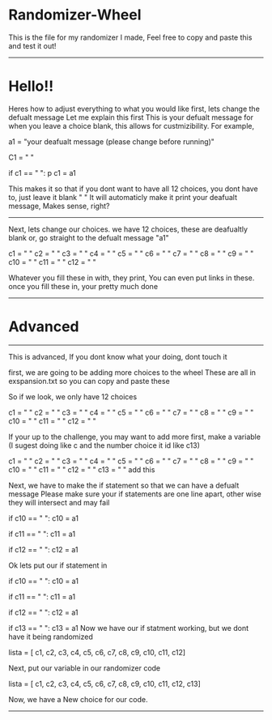 # Randomizer-Wheel
This is the file for my randomizer I made, Feel free to copy and paste this and test it out!
____________________________________________________________________________________________________________________________________________________________________
# Hello!!
Heres how to adjust everything to what you would like
first, lets change the defualt message
Let me explain this first
This is your defualt message for when you leave a choice blank, this allows for custmizibility. For example,

a1 = "your deafualt message (please change before running)"

C1 = " "

if c1 == " ":                                                                                                                                                      p 
  c1 = a1

This makes it so that if you dont want to have all 12 choices, you dont have to, just leave it blank " "
It will automaticly make it print your deafualt message, Makes sense, right?
____________________________________________________________________________________________________________________________________________________________________

Next, lets change our choices.
we have 12 choices, these are deafualtly blank or, go straight to the defualt message "a1"

c1 = " "
c2 = " "
c3 = " "
c4 = " "
c5 = " "
c6 = " "
c7 = " "
c8 = " "
c9 = " "
c10 = " "
c11 = " "
c12 = " "

Whatever you fill these in with, they print, You can even put links in these.
once you fill these in, your pretty much done
____________________________________________________________________________________________________________________________________________________________________
# Advanced
____________________________________________________________________________________________________________________________________________________________________
This is advanced, If you dont know what your doing, dont touch it 

first, we are going to be adding more choices to the wheel
These are all in exspansion.txt so you can copy and paste these

So if we look, we only have 12 choices

c1 = " "
c2 = " "
c3 = " "
c4 = " "
c5 = " "
c6 = " "
c7 = " "
c8 = " "
c9 = " "
c10 = " "
c11 = " "
c12 = " "

If your up to the challenge, you may want to add more
first, make a variable (I sugest doing like c and the number choice it id like c13)

c1 = " "
c2 = " "
c3 = " "
c4 = " "
c5 = " "
c6 = " "
c7 = " "
c8 = " "
c9 = " "
c10 = " "
c11 = " "
c12 = " "
c13 = " "      add this

Next, we have to make the if statement so that we can have a defualt message
Please make sure your if statements are one line apart, other wise they will intersect and may fail

if c10 == " ":
	c10 = a1

if c11 == " ":
	c11 = a1

if c12 == " ":
	c12 = a1	
  
Ok lets put our if statement in

if c10 == " ":
	c10 = a1

if c11 == " ":
	c11 = a1

if c12 == " ":
	c12 = a1	
  
if c13 == " ":
  c13 = a1
Now we have our if statment working, but we dont have it being randomized

lista = [
	c1,
  c2, 
	c3, 
	c4, 
	c5, 
	c6, 
	c7, 
	c8, 
	c9, 
	c10, 
	c11, 
	c12]
  
Next, put our variable in our randomizer code

lista = [
	c1,
  c2, 
	c3, 
	c4, 
	c5, 
	c6, 
	c7, 
	c8, 
	c9, 
	c10, 
	c11, 
	c12,
  c13]
  
  Now, we have a New choice for our code.
  __________________________________________________________________________________________________________________________________________________________________
  
  
